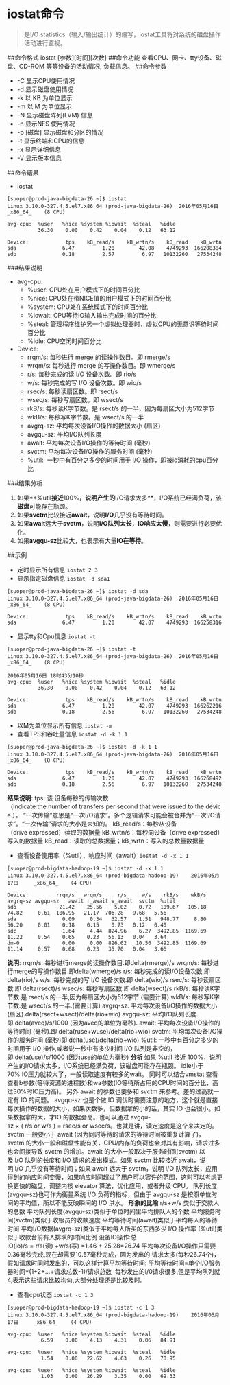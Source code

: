 # iostat命令
> 是I/O statistics（输入/输出统计）的缩写，iostat工具将对系统的磁盘操作活动进行监视。

##命令格式
iostat [参数][时间][次数]
##命令功能
查看CPU、网卡、tty设备、磁盘、CD-ROM 等等设备的活动情况, 负载信息。
##命令参数
* -C 显示CPU使用情况
* -d 显示磁盘使用情况
* -k 以 KB 为单位显示
* -m 以 M 为单位显示
* -N 显示磁盘阵列(LVM) 信息
* -n 显示NFS 使用情况
* -p [磁盘] 显示磁盘和分区的情况
* -t 显示终端和CPU的信息
* -x 显示详细信息
* -V 显示版本信息

##命令结果
* iostat

```
[suoper@prod-java-bigdata-26 ~]$ iostat
Linux 3.10.0-327.4.5.el7.x86_64 (prod-java-bigdata-26) 	2016年05月16日 	_x86_64_	(8 CPU)

avg-cpu:  %user   %nice %system %iowait  %steal   %idle
          36.30    0.00    0.42    0.04    0.12   63.12

Device:            tps    kB_read/s    kB_wrtn/s    kB_read    kB_wrtn
sda               6.47         1.20        42.08    4749293  166208384
sdb               0.18         2.57         6.97   10132260   27534248
```

###结果说明
* avg-cpu:
	* %user: CPU处在用户模式下的时间百分比
	* %nice: CPU处在带NICE值的用户模式下的时间百分比
	* %system: CPU处在系统模式下的时间百分比
	* %iowait: CPU等待IO输入输出完成时间的百分比
	* %steal: 管理程序维护另一个虚拟处理器时，虚拟CPU的无意识等待时间百分比
	* %idle: CPU空闲时间百分比
* Device:
	* rrqm/s: 每秒进行 merge 的读操作数目。即 rmerge/s
	* wrqm/s: 每秒进行 merge 的写操作数目。即 wmerge/s
	* r/s: 每秒完成的读 I/O 设备次数。即 rio/s
	* w/s: 每秒完成的写 I/O 设备次数。即 wio/s
	* rsec/s: 每秒读扇区数。即 rsect/s
	* wsec/s: 每秒写扇区数。即 wsect/s
	* rkB/s: 每秒读K字节数。是 rsect/s 的一半，因为每扇区大小为512字节
	* wkB/s: 每秒写K字节数。是 wsect/s 的一半
	* avgrq-sz: 平均每次设备I/O操作的数据大小 (扇区)
	* avgqu-sz: 平均I/O队列长度
	* await: 平均每次设备I/O操作的等待时间 (毫秒)
	* svctm: 平均每次设备I/O操作的服务时间 (毫秒)
	* %util:  一秒中有百分之多少的时间用于 I/O 操作，即被io消耗的cpu百分比
	
###结果分析
1. 如果**%util**接近**100%**，说明产生的**I/O请求太多**，I/O系统已经满负荷，该**磁盘**可能存在瓶颈。
2. 如果**svctm**比较接近**await**，说明**I/O**几乎没有等待时间。
3. 如果**await**远大于**svctm**，说明**I/O队列太长**，**IO响应太慢**，则需要进行必要优化。
4. 如果**avgqu-sz**比较大，也表示有大量**IO在等待**。

##示例
* 定时显示所有信息 `iostat 2 3`
* 显示指定磁盘信息 `iostat -d sda1`

```
[suoper@prod-java-bigdata-26 ~]$ iostat -d sda
Linux 3.10.0-327.4.5.el7.x86_64 (prod-java-bigdata-26) 	2016年05月16日 	_x86_64_	(8 CPU)

Device:            tps    kB_read/s    kB_wrtn/s    kB_read    kB_wrtn
sda               6.47         1.20        42.07    4749293  166258316
```

* 显示tty和Cpu信息 `iostat -t`

```
[suoper@prod-java-bigdata-26 ~]$ iostat -t
Linux 3.10.0-327.4.5.el7.x86_64 (prod-java-bigdata-26) 	2016年05月16日 	_x86_64_	(8 CPU)

2016年05月16日 18时43分10秒
avg-cpu:  %user   %nice %system %iowait  %steal   %idle
          36.30    0.00    0.42    0.04    0.12   63.12

Device:            tps    kB_read/s    kB_wrtn/s    kB_read    kB_wrtn
sda               6.47         1.20        42.07    4749293  166262216
sdb               0.18         2.56         6.97   10132260   27534248
```

* 以M为单位显示所有信息 `iostat -m`
* 查看TPS和吞吐量信息 `iostat -d -k 1 1`

```
[suoper@prod-java-bigdata-26 ~]$ iostat -d -k 1 1
Linux 3.10.0-327.4.5.el7.x86_64 (prod-java-bigdata-26) 	2016年05月16日 	_x86_64_	(8 CPU)

Device:            tps    kB_read/s    kB_wrtn/s    kB_read    kB_wrtn
sda               6.47         1.20        42.07    4749293  166268492
sdb               0.18         2.56         6.97   10132260   27534248
```
**结果说明**:
tps: 该 设备每秒的传输次数 （Indicate the number of transfers per second that were issued to the device.）。 “一次传输”意思是“一次I/O请求”。多个逻辑请求可能会被合并为“一次I/O请求”。“一次传输”请求的大小是未知的。
kB_read/s：每秒从设备（drive expressed）读取的数据量
kB_wrtn/s：每秒向设备（drive expressed）写入的数据量
kB_read：读取的总数据量；kB_wrtn：写入的总数量数据量

* 查看设备使用率（%util）、响应时间（await）`iostat -d -x 1 1`

```
[suoper@prod-bigdata-hadoop-19 ~]$ iostat -d -x 1 1
Linux 3.10.0-327.4.5.el7.x86_64 (prod-bigdata-hadoop-19) 	2016年05月17日 	_x86_64_	(4 CPU)

Device:         rrqm/s   wrqm/s     r/s     w/s    rkB/s    wkB/s avgrq-sz avgqu-sz   await r_await w_await  svctm  %util
sdb              21.42    25.56    5.02    0.72   109.67   105.18    74.82     0.61  106.95   21.17  706.28   9.68   5.56
sda               0.09     0.34   32.57    1.51   948.77     8.80    56.20     0.01    0.18    0.15    0.73   0.12   0.40
sdc               1.64     4.44  824.96    6.27  3492.85  1169.69    11.22     0.54    0.65    0.23   56.13   0.04   3.64
dm-0              0.00     0.00  826.62   10.56  3492.85  1169.69    11.14     0.57    0.68    0.23   35.70   0.04   3.66
```
**说明**:
rrqm/s: 每秒进行merge的读操作数目.即delta(rmerge)/s
wrqm/s: 每秒进行merge的写操作数目.即delta(wmerge)/s
r/s: 每秒完成的读I/O设备次数.即delta(rio)/s
w/s: 每秒完成的写 I/O 设备次数.即 delta(wio)/s
rsec/s: 每秒读扇区数.即 delta(rsect)/s
wsec/s: 每秒写扇区数.即 delta(wsect)/s
rkB/s: 每秒读K字节数.是 rsect/s 的一半,因为每扇区大小为512字节.(需要计算)
wkB/s: 每秒写K字节数.是 wsect/s 的一半.(需要计算)
avgrq-sz: 平均每次设备I/O操作的数据大小(扇区).delta(rsect+wsect)/delta(rio+wio)
avgqu-sz: 平均I/O队列长度.即 delta(aveq)/s/1000 (因为aveq的单位为毫秒).
await: 平均每次设备I/O操作的等待时间 (毫秒).即 delta(ruse+wuse)/delta(rio+wio)
svctm: 平均每次设备I/O操作的服务时间 (毫秒)即 delta(use)/delta(rio+wio)
%util: 一秒中有百分之多少的时间用于 I/O 操作,或者说一秒中有多少时间 I/O 队列是非空的，即 delta(use)/s/1000 (因为use的单位为毫秒)
**分析**
如果 %util 接近 100%，说明产生的I/O请求太多，I/O系统已经满负荷，该磁盘可能存在瓶颈。
idle小于70% IO压力就较大了，一般读取速度有较多的wait。
同时可以结合vmstat 查看查看b参数(等待资源的进程数)和wa参数(IO等待所占用的CPU时间的百分比，高过30%时IO压力高)。
另外 await 的参数也要多和 svctm 来参考。差的过高就一定有 IO 的问题。
avgqu-sz 也是个做 IO 调优时需要注意的地方，这个就是直接每次操作的数据的大小，如果次数多，但数据拿的小的话，其实 IO 也会很小。如果数据拿的大，才IO 的数据会高。也可以通过 avgqu-sz × ( r/s or w/s ) = rsec/s or wsec/s。也就是讲，读定速度是这个来决定的。
svctm 一般要小于 await (因为同时等待的请求的等待时间被重复计算了)，svctm 的大小一般和磁盘性能有关，CPU/内存的负荷也会对其有影响，请求过多也会间接导致 svctm 的增加。await 的大小一般取决于服务时间(svctm) 以及 I/O 队列的长度和 I/O 请求的发出模式。如果 svctm 比较接近 await，说明 I/O 几乎没有等待时间；如果 await 远大于 svctm，说明 I/O 队列太长，应用得到的响应时间变慢，如果响应时间超过了用户可以容许的范围，这时可以考虑更换更快的磁盘，调整内核 elevator 算法，优化应用，或者升级 CPU。
队列长度(avgqu-sz)也可作为衡量系统 I/O 负荷的指标，但由于 avgqu-sz 是按照单位时间的平均值，所以不能反映瞬间的 I/O 洪水。
**形象的比喻**
r/s+w/s 类似于交款人的总数
平均队列长度(avgqu-sz)类似于单位时间里平均排队人的个数
平均服务时间(svctm)类似于收银员的收款速度
平均等待时间(await)类似于平均每人的等待时间
平均I/O数据(avgrq-sz)类似于平均每人所买的东西多少
I/O 操作率 (%util)类似于收款台前有人排队的时间比例
设备IO操作:总IO(io)/s = r/s(读) +w/s(写) =1.46 + 25.28=26.74
平均每次设备I/O操作只需要0.36毫秒完成,现在却需要10.57毫秒完成，因为发出的 请求太多(每秒26.74个)，假如请求时同时发出的，可以这样计算平均等待时间:
平均等待时间=单个I/O服务器时间*(1+2+...+请求总数-1)/请求总数 
每秒发出的I/0请求很多,但是平均队列就4,表示这些请求比较均匀,大部分处理还是比较及时。

* 查看cpu状态 `iostat -c 1 3`

```
[suoper@prod-bigdata-hadoop-19 ~]$ iostat -c 1 3
Linux 3.10.0-327.4.5.el7.x86_64 (prod-bigdata-hadoop-19) 	2016年05月17日 	_x86_64_	(4 CPU)

avg-cpu:  %user   %nice %system %iowait  %steal   %idle
           6.59    0.00    4.13    4.31    0.06   84.91

avg-cpu:  %user   %nice %system %iowait  %steal   %idle
           1.54    0.00   22.62    4.63    0.26   70.95

avg-cpu:  %user   %nice %system %iowait  %steal   %idle
           1.03    0.00   26.29    3.35    0.00   69.33
```
